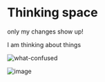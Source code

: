 # Thinking space 

only my changes show up!

I am thinking about things

![what-confused](https://user-images.githubusercontent.com/75965120/193683983-f2b8376e-657d-4786-b4d4-35b2c0f2afa6.gif)

![image](https://user-images.githubusercontent.com/75965120/193691120-315a8494-7ba5-42c1-ae46-af159291e5e4.png)
